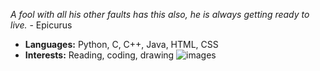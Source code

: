 *A fool with all his other faults has this also, he is always getting ready to live.* - Epicurus

- **Languages:** Python, C, C++, Java, HTML, CSS
- **Interests:** Reading, coding, drawing
![images](https://github.com/user-attachments/assets/f50aab33-cd32-44e6-b844-4e48a07aec61)

##
<!--!
**pranavanand17/pranavanand17** is a ✨ _special_ ✨ repository because its `README.md` (this file) appears on your GitHub profile.

Here are some ideas to get you started:

- 🔭 I’m currently working on ...
- 🌱 I’m currently learning ...
- 👯 I’m looking to collaborate on ...
- 🤔 I’m looking for help with ...
- 💬 Ask me about ...
- 📫 How to reach me: ...
- 😄 Pronouns: ...
- ⚡ Fun fact: ...
-->
